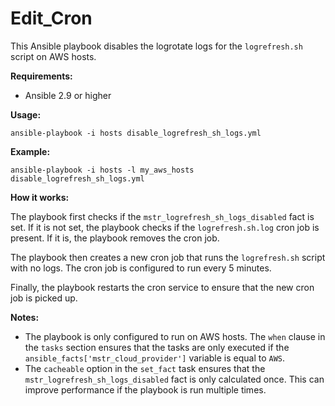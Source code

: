 # Edit_Cron

This Ansible playbook disables the logrotate logs for the `logrefresh.sh` script on AWS hosts.

**Requirements:**

* Ansible 2.9 or higher

**Usage:**

```
ansible-playbook -i hosts disable_logrefresh_sh_logs.yml
```

**Example:**

```
ansible-playbook -i hosts -l my_aws_hosts disable_logrefresh_sh_logs.yml
```

**How it works:**

The playbook first checks if the `mstr_logrefresh_sh_logs_disabled` fact is set. If it is not set, the playbook checks if the `logrefresh.sh.log` cron job is present. If it is, the playbook removes the cron job.

The playbook then creates a new cron job that runs the `logrefresh.sh` script with no logs. The cron job is configured to run every 5 minutes.

Finally, the playbook restarts the cron service to ensure that the new cron job is picked up.

**Notes:**

* The playbook is only configured to run on AWS hosts. The `when` clause in the `tasks` section ensures that the tasks are only executed if the `ansible_facts['mstr_cloud_provider']` variable is equal to `AWS`.
* The `cacheable` option in the `set_fact` task ensures that the `mstr_logrefresh_sh_logs_disabled` fact is only calculated once. This can improve performance if the playbook is run multiple times.
